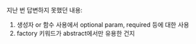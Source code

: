 지난 번 답변하지 못했던 내용:
1. 생성자 or 함수 사용에서 optional param, required 등에 대한 사용
2. factory 키워드가 abstract에서만 유용한 건지
